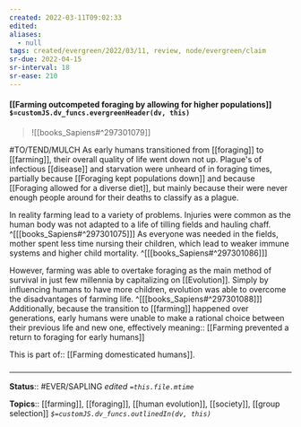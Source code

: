 ```yaml
---
created: 2022-03-11T09:02:33 
edited: 
aliases:
  - null
tags: created/evergreen/2022/03/11, review, node/evergreen/claim
sr-due: 2022-04-15
sr-interval: 18
sr-ease: 210
---
```


#### [[Farming outcompeted foraging by allowing for higher populations]] `$=customJS.dv_funcs.evergreenHeader(dv, this)`

> ![[books_Sapiens#^297301079]]

#TO/TEND/MULCH 
As early humans transitioned from [[foraging]] to [[farming]], their overall quality of life went down not up. Plague's of infectious [[disease]] and starvation were unheard of in foraging times, partially because [[Foraging kept populations down]] and because [[Foraging allowed for a diverse diet]], but mainly because their were never enough people around for their deaths to classify as a plague.

In reality farming lead to a variety of problems. Injuries were common as the human body was not adapted to a life of tilling fields and hauling chaff.
^[[[books_Sapiens#^297301075]]]
As everyone was needed in the fields, mother spent less time nursing their children, which lead to weaker immune systems and higher child mortality.
^[[[books_Sapiens#^297301086]]]

However, farming was able to overtake foraging as the main method of survival in just few millennia by capitalizing on [[Evolution]]. Simply by influencing humans to have more children, evolution was able to overcome the disadvantages of farming life.
^[[[books_Sapiens#^297301088]]]
Additionally, because the transition to [[farming]] happened over generations, early humans were unable to make a rational choice between their previous life and new one, effectively
meaning:: [[Farming prevented a return to foraging for early humans]]

This is
part of:: [[Farming domesticated humans]].

### <hr class="footnote"/>

**Status**:: #EVER/SAPLING 
*edited `=this.file.mtime`*

**Topics**:: [[farming]], [[foraging]], [[human evolution]], [[society]], [[group selection]]
*`$=customJS.dv_funcs.outlinedIn(dv, this)`*
